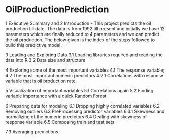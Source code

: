# OilProductionPrediction
1 Executive Summary  and 2 Introduction
        - This project predicts the oil production till date. The data is from 1992 till present and initially we have 12 parameters which are finally reduced to 4 parameters and we can predict the oil production. The below given is the index of the steps followed to build this predictive model.

3 Loading and Exploring Data 
3.1 Loading libraries required and reading the data into R
3.2 Data size and structure

4 Exploring some of the most important variables 
4.1 The response variable;
4.2 The most important numeric predictors 
4.2.1 Correlations with response variable that is oil production rate

5 Visualization of important variables 
5.1 Correlations again
5.2 Finding variable importance with a quick Random Forest

6 Preparing data for modeling 
6.1 Dropping highly correlated variables
6.2 Removing outliers
6.3 PreProcessing predictor variables 
6.3.1 Skewness and normalizing of the numeric predictors
6.4 Dealing with skewness of response variable
6.5 Composing train and test sets

7.3 Averaging predictions

